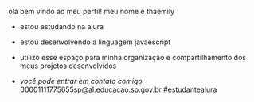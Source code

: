 olá 
bem vindo ao meu perfil!
meu nome é thaemily 

- estou estudando na alura
- estou desenvolvendo a linguagem javaescript
- utilizo esse espaço para minha organização e compartilhamento dos meus projetos desenvolvidos



- *você pode entrar em contato comigo*
  00001111775655sp@al.educacao.sp.gov.br
  #estudantealura
  
